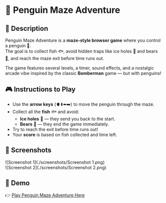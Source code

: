 # 🐧 Penguin Maze Adventure

## 📖 Description

Penguin Maze Adventure is a **maze-style browser game** where you control a penguin 🐧.  
The goal is to collect fish 🐟, avoid hidden traps like ice holes 🧊 and bears 🐻, and reach the maze exit before time runs out.  

The game features several levels, a timer, sound effects, and a nostalgic arcade vibe inspired by the classic **Bomberman** game — but with penguins!

## 🎮 Instructions to Play

- Use the **arrow keys** (⬆️⬇️⬅️➡️) to move the penguin through the maze.
- Collect all the **fish** 🐟 and avoid:
  - **Ice holes** 🧊 — they send you back to the start.
  - **Bears** 🐻 — they end the game immediately.
- Try to reach the exit before time runs out!
- Your **score** is based on fish collected and time left.


## 📸 Screenshots

![Screenshot 1](./screenshots/Screenshot 1.png)  
![Screenshot 2](./screenshots/Screenshot 2.png)

## 🚀 Demo

👉 [Play Penguin Maze Adventure Here](https://katerynasoloviova.github.io/penguin_maze_adventure_project/src/)